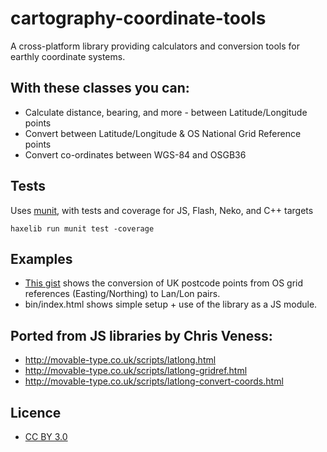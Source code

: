 cartography-coordinate-tools
============================

A cross-platform library providing calculators and conversion tools for earthly coordinate systems.


## With these classes you can:
* Calculate distance, bearing, and more - between Latitude/Longitude points
* Convert between Latitude/Longitude & OS National Grid Reference points
* Convert co-ordinates between WGS-84 and OSGB36


## Tests
Uses [munit](https://github.com/massiveinteractive/MassiveUnit/), with tests and coverage for JS, Flash, Neko, and C++ targets

`haxelib run munit test -coverage`


## Examples
* [This gist](https://gist.github.com/MadeByPi/e4ca09d123ef25888427) shows the conversion of UK postcode points from OS grid references (Easting/Northing) to Lan/Lon pairs.
* bin/index.html shows simple setup + use of the library as a JS module.


## Ported from JS libraries by Chris Veness:
* http://movable-type.co.uk/scripts/latlong.html
* http://movable-type.co.uk/scripts/latlong-gridref.html
* http://movable-type.co.uk/scripts/latlong-convert-coords.html


## Licence
* [CC BY 3.0](http://creativecommons.org/licenses/by/3.0/)
